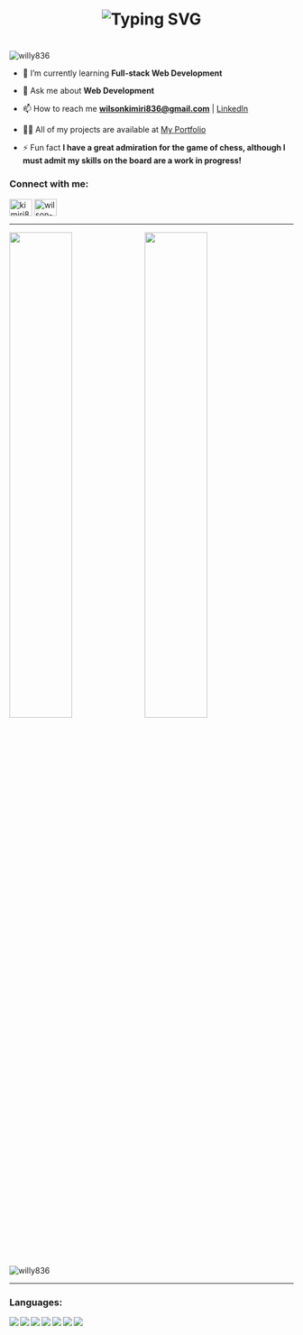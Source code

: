 
<h1 align="center" <a href="https://git.io/typing-svg"><img src="https://readme-typing-svg.herokuapp.com?font=Rubik+Distressed&size=31&pause=1000&color=8ecae6&center=true&vCenter=true&width=435&lines=Hi+👋+,+......+I+am+Wilson+....." alt="Typing SVG" /></a> <h1/>
<h3></h3>

<p align="left"> <img src="https://komarev.com/ghpvc/?username=willy836&label=Profile%20views&color=0e75b6&style=flat" alt="willy836" /> </p>


- 🌱 I’m currently learning **Full-stack Web Development**

- 💬 Ask me about **Web Development**

- 📫 How to reach me **wilsonkimiri836@gmail.com** | [LinkedIn](https://www.linkedin.com/in/wilson-kimiri/)
- 👨‍💻 All of my projects are available at [My Portfolio](https://willy836.github.io/Portfolio-App/)

- ⚡ Fun fact **I have a great admiration for the game of chess, although I must admit my skills on the board are a work in progress!**

<h3 align="left">Connect with me:</h3>
<p align="left">
<a href="https://twitter.com/kimiri836/" target="blank"><img align="center" src="https://raw.githubusercontent.com/rahuldkjain/github-profile-readme-generator/master/src/images/icons/Social/twitter.svg" alt="kimiri836/" height="30" width="40" /></a>
<a href="https://linkedin.com/in/wilson-kimiri-420396235/" target="blank"><img align="center" src="https://raw.githubusercontent.com/rahuldkjain/github-profile-readme-generator/master/src/images/icons/Social/linked-in-alt.svg" alt="wilson-kimiri-420396235/" height="30" width="40" /></a>
</p>
<hr>

<img align="left" width="47%" src="https://github-readme-stats.vercel.app/api?username=willy836&show_icons=true&theme=tokyonight" />

<img align="left" width="47%"  src="https://github-readme-stats.vercel.app/api/top-langs/?username=willy836&layout=compact&theme=tokyonight" />

<img align="center"  src="https://github-readme-streak-stats.herokuapp.com/?user=willy836&theme=tokyonight" alt="willy836" />
<hr>
<h3 align="left">Languages:</h3>
<img align="left" src="https://img.shields.io/badge/html5-%23E34F26.svg?style=for-the-badge&logo=html5&logoColor=white" />
<img align="left" src="https://img.shields.io/badge/css3-%231572B6.svg?style=for-the-badge&logo=css3&logoColor=white" />
<img align="left" src="https://img.shields.io/badge/javascript-%23323330.svg?style=for-the-badge&logo=javascript&logoColor=%23F7DF1E" />
<img align="left" src="https://img.shields.io/badge/react-%2320232a.svg?style=for-the-badge&logo=react&logoColor=%2361DAFB" />
<img align="left" src="https://img.shields.io/badge/redux-%23593d88.svg?style=for-the-badge&logo=redux&logoColor=white" />
<img align="left" src="https://img.shields.io/badge/ruby-%23CC342D.svg?style=for-the-badge&logo=ruby&logoColor=white" />
<img align="left" src="https://img.shields.io/badge/rails-%23CC0000.svg?style=for-the-badge&logo=ruby-on-rails&logoColor=white" />



